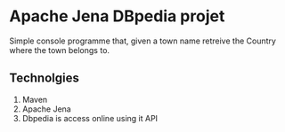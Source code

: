 # Apache Jena DBpedia projet 
Simple console programme that, given a town name retreive the Country where the town belongs to.  

## Technolgies 
1. Maven 
2. Apache Jena 
3. Dbpedia is access online using it API 

